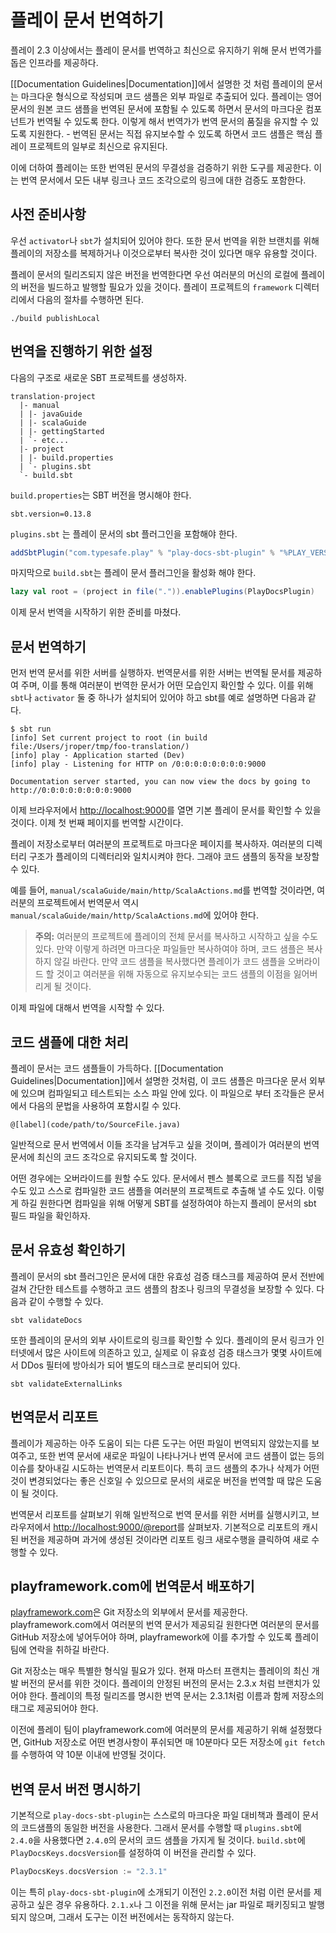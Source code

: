 # 플레이 문서 번역하기

플레이 2.3 이상에서는 플레이 문서를 번역하고 최신으로 유지하기 위해 문서 번역가를 돕은 인프라를 제공하다.

[[Documentation Guidelines|Documentation]]에서 설명한 것 처럼 플레이의 문서는 마크다운 형식으로 작성되며 코드 샘플은 외부 파일로 추출되어 있다. 플레이는 영어 문서의 원본 코드 샘플을 번역된 문서에 포함될 수 있도록 하면서 문서의 마크다운 컴포넌트가 번역될 수 있도록 한다. 이렇게 해서 번역가가 번역 문서의 품질을 유지할 수 있도록 지원한다. - 번역된 문서는 직접 유지보수할 수 있도록 하면서 코드 샘플은 핵심 플레이 프로젝트의 일부로 최신으로 유지된다.

이에 더하여 플레이는 또한 번역된 문서의 무결성을 검증하기 위한 도구를 제공한다. 이는 번역 문서에서 모든 내부 링크나 코드 조각으로의 링크에 대한 검증도 포함한다.

## 사전 준비사항

우선 `activator`나 `sbt`가 설치되어 있어야 한다. 또한 문서 번역을 위한 브랜치를 위해 플레이의 저장소를 복제하거나 이것으로부터 복사한 것이 있다면 매우 유용할 것이다.

플레이 문서의 릴리즈되지 않은 버전을 번역한다면 우선 여러분의 머신의 로컬에 플레이의 버전을 빌드하고 발행할 필요가 있을 것이다. 플레이 프로젝트의 `framework` 디렉터리에서 다음의 절차를 수행하면 된다. 

```
./build publishLocal
```

## 번역을 진행하기 위한 설정

다음의 구조로 새로운 SBT 프로젝트를 생성하자.

```
translation-project
  |- manual
  | |- javaGuide
  | |- scalaGuide
  | |- gettingStarted
  | `- etc...
  |- project
  | |- build.properties
  | `- plugins.sbt
  `- build.sbt
```

`build.properties`는 SBT 버전을 명시해야 한다.

```
sbt.version=0.13.8
```

`plugins.sbt` 는 플레이 문서의 sbt 플러그인을 포함해야 한다. 

```scala
addSbtPlugin("com.typesafe.play" % "play-docs-sbt-plugin" % "%PLAY_VERSION%")
```

마지막으로 `build.sbt`는 플레이 문서 플러그인을 활성화 해야 한다.

```scala
lazy val root = (project in file(".")).enablePlugins(PlayDocsPlugin)
```

이제 문서 번역을 시작하기 위한 준비를 마쳤다.

## 문서 번역하기

먼저 번역 문서를 위한 서버를 실행하자. 번역문서를 위한 서버는 번역될 문서를 제공하여 주며, 이를 통해 여러분이 번역한 문서가 어떤 모습인지 확인할 수 있다. 이를 위해 `sbt`나 `activator` 둘 중 하나가 설치되어 있어야 하고 sbt를 예로 설명하면 다음과 같다.

```
$ sbt run
[info] Set current project to root (in build file:/Users/jroper/tmp/foo-translation/)
[info] play - Application started (Dev)
[info] play - Listening for HTTP on /0:0:0:0:0:0:0:0:9000

Documentation server started, you can now view the docs by going to http://0:0:0:0:0:0:0:0:9000
```

이제 브라우저에서 <http://localhost:9000>를 열면 기본 플레이 문서를 확인할 수 있을 것이다. 이제 첫 번째 페이지를 번역할 시간이다.

플레이 저장소로부터 여러분의 프로젝트로 마크다운 페이지를 복사하자. 여러분의 디렉터리 구조가 플레이의 디렉터리와 일치시켜야 한다. 그래야 코드 샘플의 동작을 보장할 수 있다.

예를 들어, `manual/scalaGuide/main/http/ScalaActions.md`를 번역할 것이라면, 여러분의 프로젝트에서 번역문서 역시 `manual/scalaGuide/main/http/ScalaActions.md`에 있어야 한다.

> **주의:** 여러분의 프로젝트에 플레이의 전체 문서를 복사하고 시작하고 싶을 수도 있다. 만약 이렇게 하려면 마크다운 파일들만 복사하여야 하며, 코드 샘플은 복사하지 않길 바란다. 만약 코드 샘플을 복사했다면 플레이가 코드 샘플을 오버라이드 할 것이고 여러분을 위해 자동으로 유지보수되는 코드 샘플의 이점을 잃어버리게 될 것이다.

이제 파일에 대해서 번역을 시작할 수 있다.

## 코드 샘플에 대한 처리

플레이 문서는 코드 샘플들이 가득하다. [[Documentation Guidelines|Documentation]]에서 설명한 것처럼, 이 코드 샘플은 마크다운 문서 외부에 있으며 컴파일되고 테스트되는 소스 파일 안에 있다. 이 파일으로 부터 조각들은 문서에서 다음의 문법을 사용하여 포함시킬 수 있다.

```
@[label](code/path/to/SourceFile.java)
```

일반적으로 문서 번역에서 이들 조각을 남겨두고 싶을 것이며, 플레이가 여러분의 번역 문서에 최신의 코드 조각으로 유지되도록 할 것이다. 

어떤 경우에는 오버라이드를 원할 수도 있다. 문서에서 펜스 블록으로 코드를 직접 넣을 수도 있고 스스로 컴파일한 코드 샘플을 여러분의 프로젝트로 추출해 낼 수도 있다. 이렇게 하길 원한다면 컴파일을 위해 어떻게 SBT를 설정하여야 하는지 플레이 문서의 sbt 필드 파일을 확인하자.

## 문서 유효성 확인하기

플레이 문서의 sbt 플러그인은 문서에 대한 유효성 검증 태스크를 제공하여 문서 전반에 걸쳐 간단한 테스트를 수행하고 코드 샘플의 참조나 링크의 무결성을 보장할 수 있다. 다음과 같이 수행할 수 있다.

```
sbt validateDocs
```

또한 플레이의 문서의 외부 사이트로의 링크를 확인할 수 있다. 플레이의 문서 링크가 인터넷에서 많은 사이트에 의존하고 있고, 실제로 이 유효성 검증 태스크가 몇몇 사이트에서 DDos 필터에 방아쇠가 되어 별도의 태스크로 분리되어 있다.

```
sbt validateExternalLinks
```

## 번역문서 리포트

플레이가 제공하는 아주 도움이 되는 다른 도구는 어떤 파일이 번역되지 않았는지를 보여주고, 또한 번역 문서에 새로운 파일이 나타나거나 번역 문서에 코드 샘플이 없는 등의 이슈를 찾아내길 시도하는 번역문서 리포트이다. 특히 코드 샘플의 추가나 삭제가 어떤것이 변경되었다는 좋은 신호일 수 있으므로 문서의 새로운 버전을 번역할 때 많은 도움이 될 것이다.

번역문서 리포트를 살펴보기 위해 일반적으로 번역 문서를 위한 서버를 실행시키고, 브라우저에서 <http://localhost:9000/@report>를 살펴보자. 기본적으로 리포트의 캐시된 버전을 제공하며 과거에 생성된 것이라면 리포트 링크 새로수행을 클릭하여 새로 수행할 수 있다.

## playframework.com에 번역문서 배포하기

[playframework.com](http://playframework.com)은 Git 저장소의 외부에서 문서를 제공한다. playframework.com에서 여러분의 번역 문서가 제공되길 원한다면 여러분의 문서를 GitHub 저장소에 넣어두어야 하며, playframework에 이를 추가할 수 있도록 플레이 팀에 연락을 취하길 바란다.

Git 저장소는 매우 특별한 형식일 필요가 있다. 현재 마스터 프랜치는 플레이의 최신 개발 버전의 문서를 위한 것이다. 플레이의 안정된 버전의 문서는 2.3.x 처럼 브랜치가 있어야 한다. 플레이의 특정 릴리즈를 명시한 번역 문서는 2.3.1처럼 이름과 함께 저장소의 태그로 제공되어야 한다.

이전에 플레이 팀이 playframework.com에 여러분의 문서를 제공하기 위해 설정했다면, GitHub 저장소로 어떤 변경사항이 푸쉬되면 매 10분마다 모든 저장소에 `git fetch`를 수행하여 약 10분 이내에 반영될 것이다.

## 번역 문서 버전 명시하기

기본적으로 `play-docs-sbt-plugin`는 스스로의 마크다운 파일 대비책과 플레이 문서의 코드샘플의 동일한 버전을 사용한다. 그래서 문서를 수행할 때 `plugins.sbt`에 `2.4.0`을 사용했다면 `2.4.0`의 문서의 코드 샘플을 가지게 될 것이다. `build.sbt`에 `PlayDocsKeys.docsVersion`를 설정하여 이 버전을 관리할 수 있다.

```scala
PlayDocsKeys.docsVersion := "2.3.1"
```

이는 특히 `play-docs-sbt-plugin`에 소개되기 이전인 `2.2.0`이전 처럼 이런 문서를 제공하고 싶은 경우 유용하다. `2.1.x`나 그 이전을 위해 문서는 jar 파일로 패키징되고 발행되지 않으며, 그래서 도구는 이전 버전에서는 동작하지 않는다.
